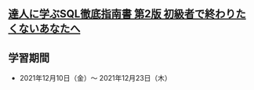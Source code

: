 ## [達人に学ぶSQL徹底指南書 第2版 初級者で終わりたくないあなたへ](https://www.amazon.co.jp/dp/B07GB4CNKP)

## 学習期間
- 2021年12月10日（金）〜 2021年12月23日（木）
